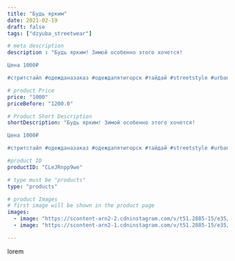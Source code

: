 ```yaml
---
title: "Будь ярким"
date: 2021-02-19
draft: false
tags: ["dzyuba_streetwear"]

# meta description
description : "Будь ярким! Зимой особенно этого хочется!

Цена 1000₽

#стритстайл #одежданазаказ #одеждапятигорск #тайдай #streetstyle #urban #dzyuba_streetwear #streetwear"

# product Price
price: "1000"
priceBefore: "1200.0"

# Product Short Description
shortDescription: "Будь ярким! Зимой особенно этого хочется!

Цена 1000₽

#стритстайл #одежданазаказ #одеждапятигорск #тайдай #streetstyle #urban #dzyuba_streetwear #streetwear"

#product ID
productID: "CLeJRnpp9we"

# type must be "products"
type: "products"

# product Images
# first image will be shown in the product page
images:
  - image: "https://scontent-arn2-2.cdninstagram.com/v/t51.2885-15/e35/p1080x1080/150935780_114585740631600_8926608166944507498_n.jpg?tp=1&_nc_ht=scontent-arn2-2.cdninstagram.com&_nc_cat=100&_nc_ohc=HatL_Coi9p4AX-VJ5e2&ccb=7-4&oh=9a3ccdb9ffe2f1e58f1d9f9298a82c6e&oe=6082AD02&_nc_sid=83d603&ig_cache_key=MjUxMjQ4NjQzMTA5MDY5NjM1Mw%3D%3D.2-ccb7-4"
  - image: "https://scontent-arn2-1.cdninstagram.com/v/t51.2885-15/e35/p1080x1080/151727470_776080666621718_7675743480070260773_n.jpg?tp=1&_nc_ht=scontent-arn2-1.cdninstagram.com&_nc_cat=102&_nc_ohc=i7ec3ubwQP0AX_LW7PH&ccb=7-4&oh=5d40cbe97f6ea5255eed7849c0f13c4f&oe=60828D68&_nc_sid=83d603&ig_cache_key=MjUxMjQ4NjQzMTA3MzkwMDY1MA%3D%3D.2-ccb7-4"

---
```

lorem
